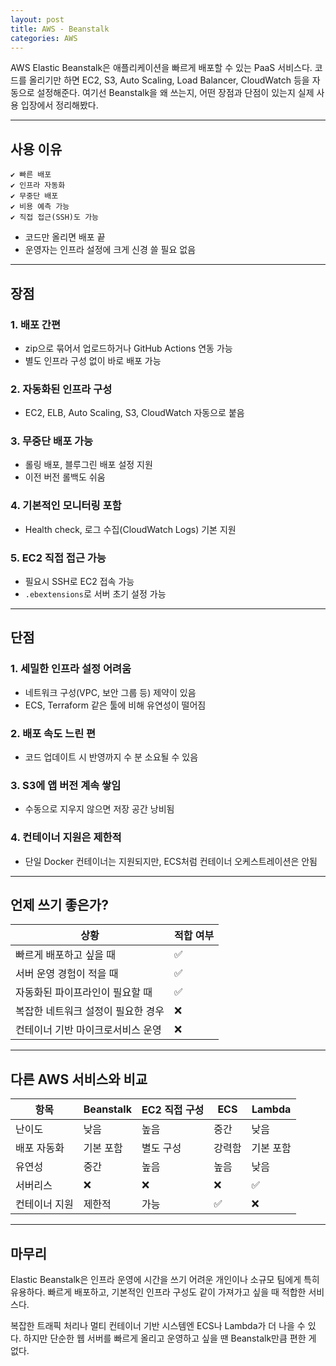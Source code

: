 ```yaml
---
layout: post
title: AWS - Beanstalk
categories: AWS
---
```

AWS Elastic Beanstalk은 애플리케이션을 빠르게 배포할 수 있는 PaaS 서비스다. 코드를 올리기만 하면 EC2, S3, Auto Scaling, Load Balancer, CloudWatch 등을 자동으로 설정해준다. 여기선 Beanstalk을 왜 쓰는지, 어떤 장점과 단점이 있는지 실제 사용 입장에서 정리해봤다.

---

## 사용 이유

```
✔ 빠른 배포
✔ 인프라 자동화
✔ 무중단 배포
✔ 비용 예측 가능
✔ 직접 접근(SSH)도 가능
```

- 코드만 올리면 배포 끝
- 운영자는 인프라 설정에 크게 신경 쓸 필요 없음

---

## 장점

### 1. 배포 간편
- zip으로 묶어서 업로드하거나 GitHub Actions 연동 가능
- 별도 인프라 구성 없이 바로 배포 가능

### 2. 자동화된 인프라 구성
- EC2, ELB, Auto Scaling, S3, CloudWatch 자동으로 붙음

### 3. 무중단 배포 가능
- 롤링 배포, 블루그린 배포 설정 지원
- 이전 버전 롤백도 쉬움

### 4. 기본적인 모니터링 포함
- Health check, 로그 수집(CloudWatch Logs) 기본 지원

### 5. EC2 직접 접근 가능
- 필요시 SSH로 EC2 접속 가능
- `.ebextensions`로 서버 초기 설정 가능

---

## 단점

### 1. 세밀한 인프라 설정 어려움
- 네트워크 구성(VPC, 보안 그룹 등) 제약이 있음
- ECS, Terraform 같은 툴에 비해 유연성이 떨어짐

### 2. 배포 속도 느린 편
- 코드 업데이트 시 반영까지 수 분 소요될 수 있음

### 3. S3에 앱 버전 계속 쌓임
- 수동으로 지우지 않으면 저장 공간 낭비됨

### 4. 컨테이너 지원은 제한적
- 단일 Docker 컨테이너는 지원되지만, ECS처럼 컨테이너 오케스트레이션은 안됨

---

## 언제 쓰기 좋은가?

| 상황 | 적합 여부 |
|------|-----------|
| 빠르게 배포하고 싶을 때 | ✅ |
| 서버 운영 경험이 적을 때 | ✅ |
| 자동화된 파이프라인이 필요할 때 | ✅ |
| 복잡한 네트워크 설정이 필요한 경우 | ❌ |
| 컨테이너 기반 마이크로서비스 운영 | ❌ |

---

## 다른 AWS 서비스와 비교

| 항목 | Beanstalk | EC2 직접 구성 | ECS | Lambda |
|------|-----------|----------------|-----|--------|
| 난이도 | 낮음 | 높음 | 중간 | 낮음 |
| 배포 자동화 | 기본 포함 | 별도 구성 | 강력함 | 기본 포함 |
| 유연성 | 중간 | 높음 | 높음 | 낮음 |
| 서버리스 | ❌ | ❌ | ❌ | ✅ |
| 컨테이너 지원 | 제한적 | 가능 | ✅ | ❌ |

---

## 마무리

Elastic Beanstalk은 인프라 운영에 시간을 쓰기 어려운 개인이나 소규모 팀에게 특히 유용하다. 빠르게 배포하고, 기본적인 인프라 구성도 같이 가져가고 싶을 때 적합한 서비스다.

복잡한 트래픽 처리나 멀티 컨테이너 기반 시스템엔 ECS나 Lambda가 더 나을 수 있다. 하지만 단순한 웹 서버를 빠르게 올리고 운영하고 싶을 땐 Beanstalk만큼 편한 게 없다.
